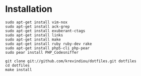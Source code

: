 Installation
============

    sudo apt-get install vim-nox
    sudo apt-get install ack-grep
    sudo apt-get install exuberant-ctags
    sudo apt-get install links
    sudo apt-get install make
    sudo apt-get install ruby ruby-dev rake
    sudo apt-get install php5-cli php-pear
    sudo pear install PHP_Codesniffer

    git clone git://github.com/krevindiou/dotfiles.git dotfiles
    cd dotfiles
    make install

